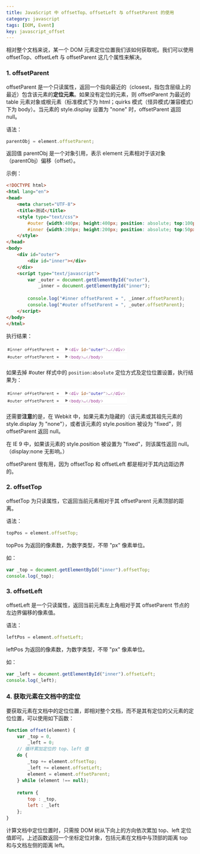```yaml
---
title: JavaScript 中 offsetTop、offsetLeft 与 offsetParent 的使用
category: javascript
tags: [DOM, Event]
key: javascript_offset
---
```


相对整个文档来说，某一个 DOM 元素定位位置我们该如何获取呢。我们可以使用 offsetTop、offsetLeft 与 offsetParent 这几个属性来解决。

### 1. offsetParent ###

offsetParent 是一个只读属性，返回一个指向最近的（closest，指包含层级上的最近）包含该元素的**定位元素**。如果没有定位的元素，则 offsetParent 为最近的 table 元素对象或根元素（标准模式下为 html；quirks 模式（怪异模式/兼容模式）下为 body）。当元素的 style.display 设置为 "none" 时，offsetParent 返回 null。

语法：

```javascript
parentObj = element.offsetParent;
```

返回值 parentObj 是一个对象引用，表示 element 元素相对于该对象（parentObj）偏移（offset）。

示例：
```html
<!DOCTYPE html>
<html lang="en">
<head>
	<meta charset="UTF-8">
	<title>测试</title>
	<style type="text/css">
		#outer {width:400px; height:400px; position: absolute; top:100px; left:100px; background: red;}
		#inner {width:200px; height:200px; position: absolute; top:50px; left:100px; background: yellow;}
	</style>
</head>
<body>
	<div id="outer">
		<div id="inner"></div>
	</div>
	<script type="text/javascript">
		var _outer = document.getElementById("outer"),
			_inner = document.getElementById("inner");

		console.log("#inner offsetParent = ", _inner.offsetParent);
		console.log("#outer offsetParent = ", _outer.offsetParent);
	</script>
</body>
</html>
```

执行结果：

![](/assets/images/jsoffset/offsetParent.png)

如果去掉 #outer 样式中的 `position:absolute` 定位方式及定位位置设置，执行结果为：

![](/assets/images/jsoffset/offsetParent.png)

还需要**注意**的是，在 Webkit 中，如果元素为隐藏的（该元素或其祖先元素的 style.display 为 "none"），或者该元素的 style.position 被设为 "fixed"，则 offsetParent 返回 null。

在 IE 9 中，如果该元素的 style.position 被设置为 "fixed"，则该属性返回 null。（display:none 无影响。）

offsetParent 很有用，因为 offsetTop 和 offsetLeft 都是相对于其内边距边界的。

### 2. offsetTop ###

offsetTop 为只读属性，它返回当前元素相对于其 offsetParent 元素顶部的距离。

语法：

```javascript
topPos = element.offsetTop;
```

topPos 为返回的像素数，为数字类型，不带 "px" 像素单位。

如：
	
```javascript
var _top = document.getElementById("inner").offsetTop;
console.log(_top);
```

### 3. offsetLeft ###

offsetLeft 是一个只读属性，返回当前元素左上角相对于其 offsetParent 节点的左边界偏移的像素值。

语法：

```javascript
leftPos = element.offsetLeft;
```

leftPos 为返回的像素数，为数字类型，不带 "px" 像素单位。

如：
	
```javascript
var _left = document.getElementById("inner").offsetLeft;
console.log(_left);
```

### 4. 获取元素在文档中的定位 ###

要获取元素在文档中的定位位置，即相对整个文档，而不是其有定位的父元素的定位位置，可以使用如下函数：

```javascript
function offset(element) {
	var _top = 0,
		_left = 0;
	// 循环累加定位的 top、left 值
	do {
		_top += element.offsetTop;
		_left += element.offsetLeft;
		element = element.offsetParent;
	} while (element !== null);

	return {
		top : _top,
		left : _left
	};
}
```

计算文档中定位位置时，只需按 DOM 树从下向上的方向依次累加 top、left 定位值即可。上述函数返回一个坐标定位对象，包括元素在文档中与顶部的距离 top 和与文档左侧的距离 left。